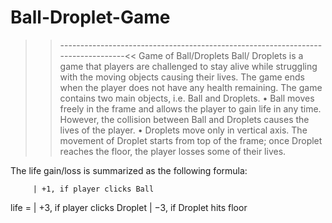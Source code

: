 # Ball-Droplet-Game

>>---------------------------------------------------------------------------------<<
                                 Game of Ball/Droplets
Ball/ Droplets is a game that players are challenged to stay alive while
struggling with the moving objects causing their lives. The game ends when
the player does not have any health remaining. The game contains two main
objects, i.e. Ball and Droplets.
• Ball moves freely in the frame and allows the player to gain life in any
time. However, the collision between Ball and Droplets causes the lives
of the player.
• Droplets move only in vertical axis. The movement of Droplet starts from
top of the frame; once Droplet reaches the floor, the player losses some of
their lives.

The life gain/loss is summarized as the following formula:


         | +1, if player clicks Ball
life =   | +3, if player clicks Droplet
         | −3, if Droplet hits floor
